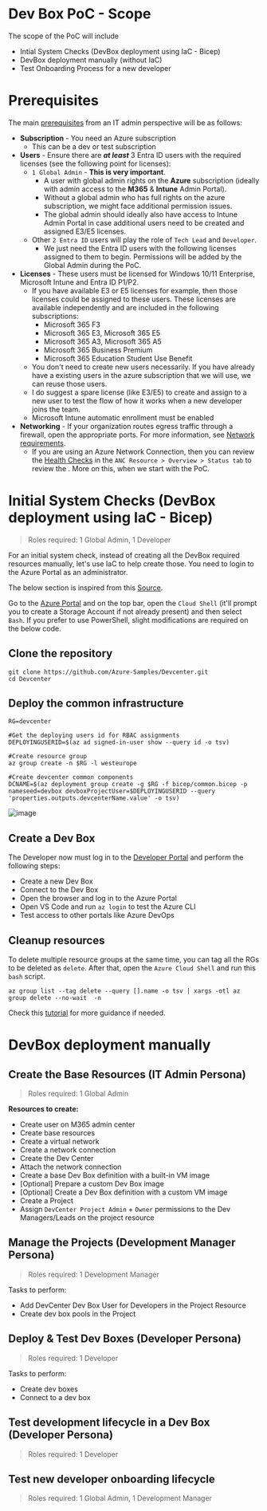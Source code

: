 # Dev Box PoC - Scope

The scope of the PoC will include
* Intial System Checks (DevBox deployment using IaC - Bicep)
* DevBox deployment manually (without IaC)
* Test Onboarding Process for a new developer

# Prerequisites

The main [prerequisites](https://learn.microsoft.com/en-us/azure/dev-box/quickstart-configure-dev-box-service#prerequisites) from an IT admin perspective will be as follows:

* **Subscription** - You need an Azure subscription
    * This can be a dev or test subscription 
* **Users** - Ensure there are **_at least_** 3 Entra ID users with the required licenses (see the following point for licenses):
    * `1 Global Admin` - **This is very important**.
        * A user with global admin rights on the **Azure** subscription (ideally with admin access to the **M365** & **Intune** Admin Portal).
        * Without a global admin who has full rights on the azure subscription, we might face additional permission issues.
        * The global admin should ideally also have access to Intune Admin Portal in case additional users need to be created and assigned E3/E5 licenses.
    * Other `2 Entra ID` users will play the role of `Tech Lead` and `Developer`.
        * We just need the Entra ID users with the following licenses assigned to them to begin. Permissions will be added by the Global Admin during the PoC.
* **Licenses** - These users must be licensed for Windows 10/11 Enterprise, Microsoft Intune and Entra ID P1/P2.
    * If you have available E3 or E5 licenses for example, then those licenses could be assigned to these users. These licenses are available independently and are included in the following subscriptions:
        * Microsoft 365 F3
        * Microsoft 365 E3, Microsoft 365 E5
        * Microsoft 365 A3, Microsoft 365 A5
        * Microsoft 365 Business Premium
        * Microsoft 365 Education Student Use Benefit
    * You don't need to create new users necessarily. If you have already have a existing users in the azure subscription that we will use, we can reuse those users.
    * I do suggest a spare license (like E3/E5) to create and assign to a new user to test the flow of how it works when a new developer joins the team.
    * Microsoft Intune automatic enrollment must be enabled
* **Networking** - If your organization routes egress traffic through a firewall, open the appropriate ports. For more information, see [Network requirements](https://learn.microsoft.com/en-us/windows-365/enterprise/requirements-network?tabs=enterprise%2Cent).
    * If you are using an Azure Network Connection, then you can review the [Health Checks](https://learn.microsoft.com/en-us/windows-365/enterprise/health-checks) in the `ANC Resource > Overview > Status tab` to review the . More on this, when we start with the PoC.


# Initial System Checks (DevBox deployment using IaC - Bicep)

> Roles required: 1 Global Admin, 1 Developer

For an initial system check, instead of creating all the DevBox required resources manually, let's use IaC to help create those. You need to login to the Azure Portal as an administrator.

The below section is inspired from this [Source](https://github.com/Azure-Samples/Devcenter). 

Go to the [Azure Portal](https://portal.azure.com/) and on the top bar, open the `Cloud Shell` (it'll prompt you to create a Storage Account if not already present) and then select `Bash`. If you prefer to use PowerShell, slight modifications are required on the below code.

## Clone the repository

    git clone https://github.com/Azure-Samples/Devcenter.git
    cd Devcenter

## Deploy the common infrastructure

    RG=devcenter
  
    #Get the deploying users id for RBAC assignments
    DEPLOYINGUSERID=$(az ad signed-in-user show --query id -o tsv)
    
    #Create resource group
    az group create -n $RG -l westeurope
    
    #Create devcenter common components
    DCNAME=$(az deployment group create -g $RG -f bicep/common.bicep -p nameseed=devbox devboxProjectUser=$DEPLOYINGUSERID --query 'properties.outputs.devcenterName.value' -o tsv)

![image](https://github.com/kcodeg123/DevBoxPoC/assets/3813135/28ef5b80-5c76-4eba-b0bb-3b8b8d3dfe9a)

## Create a Dev Box
The Developer now must log in to the [Developer Portal](https://devportal.microsoft.com/) and perform the following steps:
* Create a new Dev Box
* Connect to the Dev Box
* Open the browser and log in to the Azure Portal
* Open VS Code and run `az login` to test the Azure CLI
* Test access to other portals like Azure DevOps

## Cleanup resources

To delete multiple resource groups at the same time,  you can tag all the RGs to be deleted as `delete`.  After that, open the `Azure Cloud Shell` and run this `bash` script.

    az group list --tag delete --query [].name -o tsv | xargs -otl az group delete --no-wait  -n

Check this [tutorial](https://blog.jongallant.com/2020/05/azure-delete-multiple-resource-groups/) for more guidance if needed.

# DevBox deployment manually

## Create the Base Resources (IT Admin Persona)

> Roles required: 1 Global Admin

**Resources to create:**
* Create user on M365 admin center
* Create base resources
* Create a virtual network
* Create a network connection
* Create the Dev Center
* Attach the network connection
* Create a base Dev Box definition with a built-in VM image
* [Optional] Prepare a custom Dev Box image
* [Optional] Create a Dev Box definition with a custom VM image
* Create a Project
* Assign `DevCenter Project Admin` + `Owner` permissions to the Dev Managers/Leads on the project resource

## Manage the Projects (Development Manager Persona)
> Roles required: 1 Development Manager

Tasks to perform:
* Add DevCenter Dev Box User for Developers in the Project Resource
* Create dev box pools in the Project

## Deploy & Test Dev Boxes (Developer Persona)
> Roles required: 1 Developer

Tasks to perform:
* Create dev boxes
* Connect to a dev box

## Test development lifecycle in a Dev Box (Developer Persona)
> Roles required: 1 Developer

## Test new developer onboarding lifecycle
> Roles required: 1 Global Admin, 1 Development Manager
